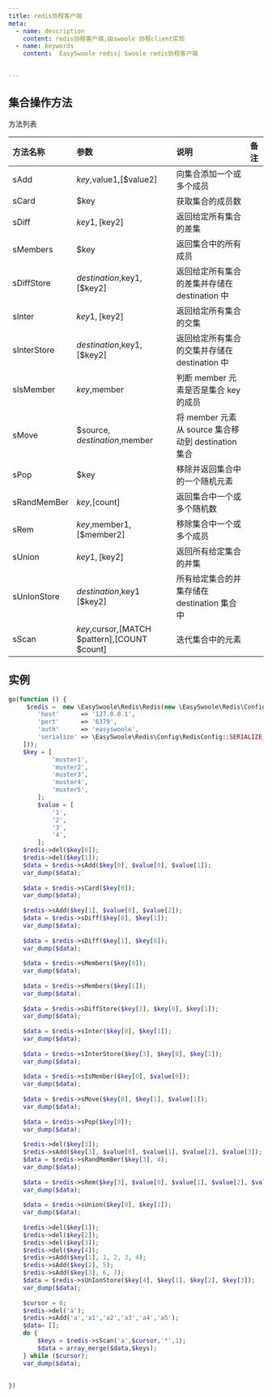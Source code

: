 ```yaml
---
title: redis协程客户端
meta:
  - name: description
    content: redis协程客户端,由swoole 协程client实现
  - name: keywords
    content:  EasySwoole redis| Swoole redis协程客户端


---
```


## 集合操作方法

方法列表

| 方法名称    | 参数                                          | 说明                                                         | 备注 |
| :---------- | :-------------------------------------------- | :----------------------------------------------------------- | :--- |
| sAdd        | $key,$value1,[$value2]                        | 向集合添加一个或多个成员                                     |      |
| sCard       | $key                                          | 获取集合的成员数                                             |      |
| sDiff       | $key1,[$key2]                                 | 返回给定所有集合的差集                                       |      |
| sMembers    | $key                                          | 返回集合中的所有成员                                         |      |
| sDiffStore  | $destination,$key1,[$key2]                    | 返回给定所有集合的差集并存储在 destination 中                |      |
| sInter      | $key1,[$key2]                                 | 返回给定所有集合的交集                                       |      |
| sInterStore | $destination,$key1,[$key2]                    | 返回给定所有集合的交集并存储在 destination 中                |      |
| sIsMember   | $key,$member                                  | 判断 member 元素是否是集合 key 的成员                        |      |
| sMove       | $source, $destination ,$member                | 将 member 元素从 source 集合移动到 destination 集合          |      |
| sPop        | $key                                          | 移除并返回集合中的一个随机元素                               |      |
| sRandMemBer | $key,$[count\]                                | 返回集合中一个或多个随机数                                   |      |
| sRem        | $key,$member1, [$member2]                     | 移除集合中一个或多个成员                                     |      |
| sUnion      | $key1,[$key2]                                 | 返回所有给定集合的并集                                       |      |
| sUnIonStore | $destination,$key1 [$key2\]                   | 所有给定集合的并集存储在 destination 集合中                  |      |
| sScan       | $key,$cursor,[MATCH $pattern\],[COUNT $count] | 迭代集合中的元素                                             |      |


## 实例
```php
go(function () {
	 $redis =  new \EasySwoole\Redis\Redis(new \EasySwoole\Redis\Config\RedisConfig([
        'host'      => '127.0.0.1',
        'port'      => '6379',
        'auth'      => 'easyswoole',
        'serialize' => \EasySwoole\Redis\Config\RedisConfig::SERIALIZE_NONE
    ]));
    $key = [
            'muster1',
            'muster2',
            'muster3',
            'muster4',
            'muster5',
        ];
        $value = [
            '1',
            '2',
            '3',
            '4',
        ];
    $redis->del($key[0]);
    $redis->del($key[1]);
    $data = $redis->sAdd($key[0], $value[0], $value[1]);
    var_dump($data);
    
    $data = $redis->sCard($key[0]);
    var_dump($data);
    
    $redis->sAdd($key[1], $value[0], $value[2]);
    $data = $redis->sDiff($key[0], $key[1]);
    var_dump($data);
    
    $data = $redis->sDiff($key[1], $key[0]);
    var_dump($data);
    
    $data = $redis->sMembers($key[0]);
    var_dump($data);
    
    $data = $redis->sMembers($key[1]);
 	var_dump($data);
    
    $data = $redis->sDiffStore($key[2], $key[0], $key[1]);
    var_dump($data);
    
    $data = $redis->sInter($key[0], $key[1]);
    var_dump($data);
    
    $data = $redis->sInterStore($key[3], $key[0], $key[1]);
    var_dump($data);
    
    $data = $redis->sIsMember($key[0], $value[0]);
    var_dump($data);
    
    $data = $redis->sMove($key[0], $key[1], $value[1]);
    var_dump($data);
    
    $data = $redis->sPop($key[0]);
    var_dump($data);
    
    $redis->del($key[3]);
    $redis->sAdd($key[3], $value[0], $value[1], $value[2], $value[3]);
    $data = $redis->sRandMemBer($key[3], 4);
    var_dump($data);
    
    $data = $redis->sRem($key[3], $value[0], $value[1], $value[2], $value[3]);
    var_dump($data);
    
    $data = $redis->sUnion($key[0], $key[1]);
    var_dump($data);
    
    $redis->del($key[1]);
    $redis->del($key[2]);
    $redis->del($key[3]);
    $redis->del($key[4]);
    $redis->sAdd($key[1], 1, 2, 3, 4);
    $redis->sAdd($key[2], 5);
    $redis->sAdd($key[3], 6, 7);
    $data = $redis->sUnIonStore($key[4], $key[1], $key[2], $key[3]);
    var_dump($data);
    
    $cursor = 0;
    $redis->del('a');
    $redis->sAdd('a','a1','a2','a3','a4','a5');
    $data= [];
    do {
        $keys = $redis->sScan('a',$cursor,'*',1);
        $data = array_merge($data,$keys);
    } while ($cursor);
    var_dump($data);
    
    
})
```
